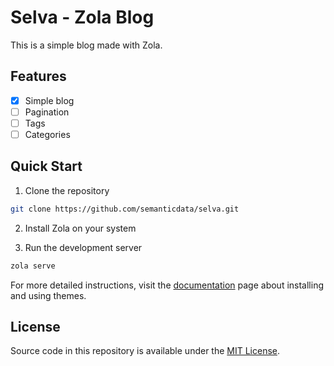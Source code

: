 # Selva - Zola Blog

This is a simple blog made with Zola.

## Features

- [x] Simple blog
- [ ] Pagination
- [ ] Tags
- [ ] Categories

## Quick Start

1. Clone the repository

```bash
git clone https://github.com/semanticdata/selva.git
```

2. Install Zola on your system

3. Run the development server

```bash
zola serve
```

For more detailed instructions, visit the [documentation](https://www.getzola.org/documentation/themes/installing-and-using-themes/) page about installing and using themes.

## License

Source code in this repository is available under the [MIT License](./LICENSE).
